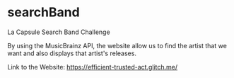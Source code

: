 # searchBand
La Capsule Search Band Challenge

By using the MusicBrainz API, the website allow us to find the artist that we want and also displays that artist's releases.

Link to the Website: https://efficient-trusted-act.glitch.me/

